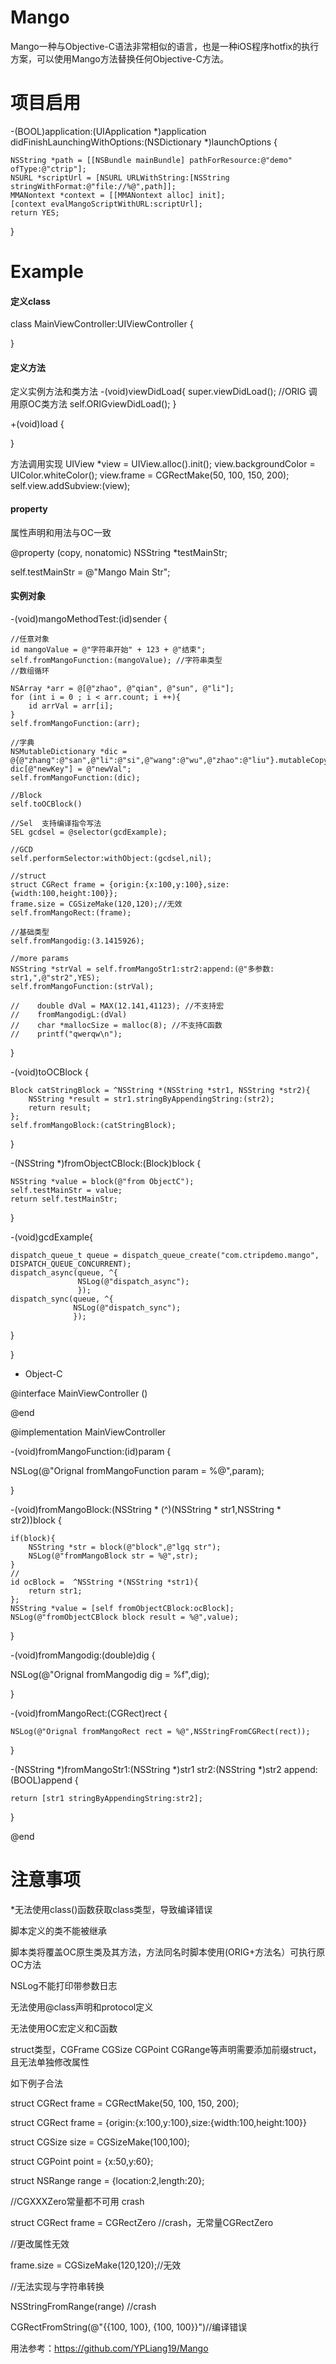 # Mango
Mango一种与Objective-C语法非常相似的语言，也是一种iOS程序hotfix的执行方案，可以使用Mango方法替换任何Objective-C方法。

# 项目启用
-(BOOL)application:(UIApplication *)application didFinishLaunchingWithOptions:(NSDictionary *)launchOptions {

    NSString *path = [[NSBundle mainBundle] pathForResource:@"demo" ofType:@"ctrip"];
    NSURL *scriptUrl = [NSURL URLWithString:[NSString stringWithFormat:@"file://%@",path]];
    MMANontext *context = [[MMANontext alloc] init];
    [context evalMangoScriptWithURL:scriptUrl];
    return YES;
}

# Example
#### 定义class
class MainViewController:UIViewController {

}

#### 定义方法
定义实例方法和类方法
-(void)viewDidLoad{
    super.viewDidLoad();
    //ORIG 调用原OC类方法
    self.ORIGviewDidLoad();
}

+(void)load {

}

方法调用实现
UIView *view = UIView.alloc().init();
view.backgroundColor = UIColor.whiteColor();
view.frame = CGRectMake(50, 100, 150, 200);
self.view.addSubview:(view);

#### property
属性声明和用法与OC一致

@property (copy, nonatomic) NSString *testMainStr;

self.testMainStr = @"Mango Main Str";

#### 实例对象


-(void)mangoMethodTest:(id)sender {

    //任意对象
    id mangoValue = @"字符串开始" + 123 + @"结束";
    self.fromMangoFunction:(mangoValue); //字符串类型
    //数组循环
    
    NSArray *arr = @[@"zhao", @"qian", @"sun", @"li"];
    for (int i = 0 ; i < arr.count; i ++){
        id arrVal = arr[i];
    }
    self.fromMangoFunction:(arr);
    
    //字典
    NSMutableDictionary *dic = @{@"zhang":@"san",@"li":@"si",@"wang":@"wu",@"zhao":@"liu"}.mutableCopy();
    dic[@"newKey"] = @"newVal";
    self.fromMangoFunction:(dic);
    
    //Block
    self.toOCBlock()
    
    //Sel  支持编译指令写法
    SEL gcdsel = @selector(gcdExample);
    
    //GCD
    self.performSelector:withObject:(gcdsel,nil);
    
    //struct
    struct CGRect frame = {origin:{x:100,y:100},size:{width:100,height:100}};
    frame.size = CGSizeMake(120,120);//无效
    self.fromMangoRect:(frame);
    
    //基础类型
    self.fromMangodig:(3.1415926);

    //more params
    NSString *strVal = self.fromMangoStr1:str2:append:(@"多参数: str1,",@"str2",YES);
    self.fromMangoFunction:(strVal);

    //    double dVal = MAX(12.141,41123); //不支持宏
    //    fromMangodigL:(dVal)
    //    char *mallocSize = malloc(8); //不支持C函数
    //    printf("qwerqw\n");

}

-(void)toOCBlock {

    Block catStringBlock = ^NSString *(NSString *str1, NSString *str2){
        NSString *result = str1.stringByAppendingString:(str2);
        return result;
    };
    self.fromMangoBlock:(catStringBlock);
    
}

-(NSString *)fromObjectCBlock:(Block)block {

    NSString *value = block(@"from ObjectC");
    self.testMainStr = value;
    return self.testMainStr;
    
}

-(void)gcdExample{

    dispatch_queue_t queue = dispatch_queue_create("com.ctripdemo.mango", DISPATCH_QUEUE_CONCURRENT);
    dispatch_async(queue, ^{
                   NSLog(@"dispatch_async");
                   });
    dispatch_sync(queue, ^{
                  NSLog(@"dispatch_sync");
                  });
}

}

- Object-C

@interface MainViewController ()

@end

@implementation MainViewController

-(void)fromMangoFunction:(id)param {

  NSLog(@"Orignal fromMangoFunction param = %@",param);
  
}

-(void)fromMangoBlock:(NSString * (^)(NSString * str1,NSString * str2))block {

    if(block){
        NSString *str = block(@"block",@"lgq str");
        NSLog(@"fromMangoBlock str = %@",str);
    }
    //
    id ocBlock =  ^NSString *(NSString *str1){
        return str1;
    };
    NSString *value = [self fromObjectCBlock:ocBlock];
    NSLog(@"fromObjectCBlock block result = %@",value);
    
}

-(void)fromMangodig:(double)dig {

  NSLog(@"Orignal fromMangodig dig = %f",dig);
  
}

-(void)fromMangoRect:(CGRect)rect {

    NSLog(@"Orignal fromMangoRect rect = %@",NSStringFromCGRect(rect));
    
}

-(NSString *)fromMangoStr1:(NSString *)str1 str2:(NSString *)str2 append:(BOOL)append {

    return [str1 stringByAppendingString:str2];
    
}

@end


# 注意事项 

*无法使用class()函数获取class类型，导致编译错误

脚本定义的类不能被继承

脚本类将覆盖OC原生类及其方法，方法同名时脚本使用(ORIG+方法名）可执行原OC方法

NSLog不能打印带参数日志

无法使用@class声明和protocol定义

无法使用OC宏定义和C函数

struct类型，CGFrame CGSize CGPoint CGRange等声明需要添加前缀struct，且无法单独修改属性

如下例子合法

struct CGRect frame  = CGRectMake(50, 100, 150, 200);

struct CGRect frame = {origin:{x:100,y:100},size:{width:100,height:100}}

struct CGSize size = CGSizeMake(100,100);

struct CGPoint point = {x:50,y:60};

struct NSRange range = {location:2,length:20};

//CGXXXZero常量都不可用 crash

struct CGRect frame = CGRectZero //crash，无常量CGRectZero

//更改属性无效

frame.size = CGSizeMake(120,120);//无效

//无法实现与字符串转换

NSStringFromRange(range) //crash

CGRectFromString(@"{{100, 100}, {100, 100}}")//编译错误




用法参考：https://github.com/YPLiang19/Mango
